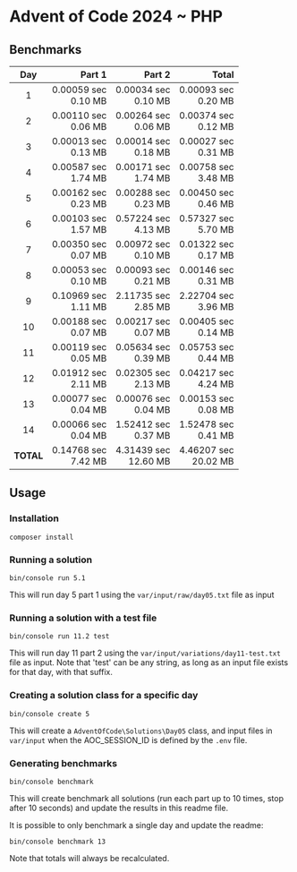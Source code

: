 # Advent of Code 2024 ~ PHP

## Benchmarks

| Day       | Part 1                 | Part 2                  | Total                   |
| :-------: | ---------------------: | ----------------------: | ----------------------: |
| 1         | 0.00059 sec<br>0.10 MB | 0.00034 sec<br>0.10 MB  | 0.00093 sec<br>0.20 MB  |
| 2         | 0.00110 sec<br>0.06 MB | 0.00264 sec<br>0.06 MB  | 0.00374 sec<br>0.12 MB  |
| 3         | 0.00013 sec<br>0.13 MB | 0.00014 sec<br>0.18 MB  | 0.00027 sec<br>0.31 MB  |
| 4         | 0.00587 sec<br>1.74 MB | 0.00171 sec<br>1.74 MB  | 0.00758 sec<br>3.48 MB  |
| 5         | 0.00162 sec<br>0.23 MB | 0.00288 sec<br>0.23 MB  | 0.00450 sec<br>0.46 MB  |
| 6         | 0.00103 sec<br>1.57 MB | 0.57224 sec<br>4.13 MB  | 0.57327 sec<br>5.70 MB  |
| 7         | 0.00350 sec<br>0.07 MB | 0.00972 sec<br>0.10 MB  | 0.01322 sec<br>0.17 MB  |
| 8         | 0.00053 sec<br>0.10 MB | 0.00093 sec<br>0.21 MB  | 0.00146 sec<br>0.31 MB  |
| 9         | 0.10969 sec<br>1.11 MB | 2.11735 sec<br>2.85 MB  | 2.22704 sec<br>3.96 MB  |
| 10        | 0.00188 sec<br>0.07 MB | 0.00217 sec<br>0.07 MB  | 0.00405 sec<br>0.14 MB  |
| 11        | 0.00119 sec<br>0.05 MB | 0.05634 sec<br>0.39 MB  | 0.05753 sec<br>0.44 MB  |
| 12        | 0.01912 sec<br>2.11 MB | 0.02305 sec<br>2.13 MB  | 0.04217 sec<br>4.24 MB  |
| 13        | 0.00077 sec<br>0.04 MB | 0.00076 sec<br>0.04 MB  | 0.00153 sec<br>0.08 MB  |
| 14        | 0.00066 sec<br>0.04 MB | 1.52412 sec<br>0.37 MB  | 1.52478 sec<br>0.41 MB  |
| **TOTAL** | 0.14768 sec<br>7.42 MB | 4.31439 sec<br>12.60 MB | 4.46207 sec<br>20.02 MB |

## Usage

### Installation
```
composer install
```

### Running a solution
```
bin/console run 5.1
```
This will run day 5 part 1 using the `var/input/raw/day05.txt` file as input

### Running a solution with a test file
```
bin/console run 11.2 test
```
This will run day 11 part 2 using the `var/input/variations/day11-test.txt` file as input.
Note that 'test' can be any string, as long as an input file exists for that day, with that suffix.

### Creating a solution class for a specific day
```
bin/console create 5
```
This will create a `AdventOfCode\Solutions\Day05` class, and input files in `var/input` when the AOC_SESSION_ID is 
defined by the `.env` file.

### Generating benchmarks
```
bin/console benchmark
```
This will create benchmark all solutions (run each part up to 10 times, stop after 10 seconds) and update the results in
this readme file.

It is possible to only benchmark a single day and update the readme:
```
bin/console benchmark 13
```
Note that totals will always be recalculated.